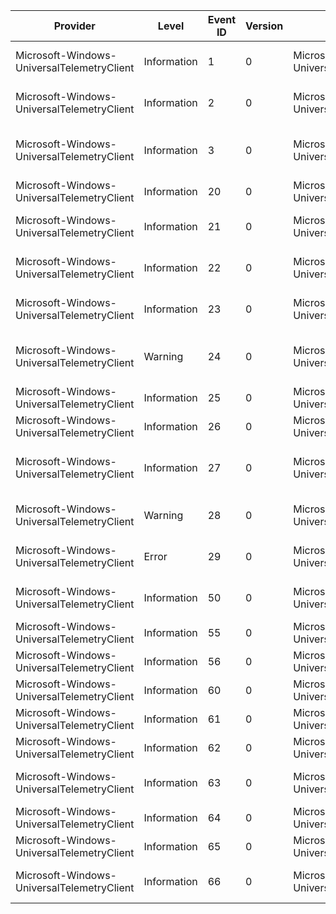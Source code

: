Provider                                    |  Level        |  Event ID  |  Version  |  Channel                                                 |  Task                                         |  Opcode  |  Keyword  |  Message
--------------------------------------------|---------------|------------|-----------|----------------------------------------------------------|-----------------------------------------------|----------|-----------|----------------------------------------------------------------------------------------
Microsoft-Windows-UniversalTelemetryClient  |  Information  |  1         |  0        |  Microsoft-Windows-UniversalTelemetryClient/Operational  |  Tenant_Register                              |          |  Tenant   |  Tenant {IKey} has been registered for telemetry usage.
Microsoft-Windows-UniversalTelemetryClient  |  Information  |  2         |  0        |  Microsoft-Windows-UniversalTelemetryClient/Operational  |  Tenant_Unregister                            |          |  Tenant   |  Tenant {IKey} has been unregistered for telemetry usage.
Microsoft-Windows-UniversalTelemetryClient  |  Information  |  3         |  0        |  Microsoft-Windows-UniversalTelemetryClient/Operational  |  Tenant_UpdateDailyUploadQuota                |          |  Tenant   |  The daily upload quota for {IKey} has been updated to {DailyUploadQuotaInBytes} bytes.
Microsoft-Windows-UniversalTelemetryClient  |  Information  |  20        |  0        |  Microsoft-Windows-UniversalTelemetryClient/Operational  |  Upload_UrlChanged                            |          |  Upload   |  The upload URL has changed to {Url} .
Microsoft-Windows-UniversalTelemetryClient  |  Information  |  21        |  0        |  Microsoft-Windows-UniversalTelemetryClient/Operational  |  Upload_ConnectionError                       |          |  Upload   |  Upload failed with the following HRESULT: {HRESULT}
Microsoft-Windows-UniversalTelemetryClient  |  Information  |  22        |  0        |  Microsoft-Windows-UniversalTelemetryClient/Operational  |  Upload_SevilleBandwidthMonitor_TierChange    |          |  Upload   |  The daily upload quota for SENSE has crossed into a new tier.
Microsoft-Windows-UniversalTelemetryClient  |  Information  |  23        |  0        |  Microsoft-Windows-UniversalTelemetryClient/Operational  |  Upload_SevilleEventStorage_TierChange        |          |  Upload   |  Storage capacity for the SENSE tenant has changed to a new tier.
Microsoft-Windows-UniversalTelemetryClient  |  Warning      |  24        |  0        |  Microsoft-Windows-UniversalTelemetryClient/Operational  |  Upload_UnconfiguredDynamicRegion             |          |  Upload   |  An unknown and unconfigured dynamic Vortex region {Region} was attempted to be set.
Microsoft-Windows-UniversalTelemetryClient  |  Information  |  25        |  0        |  Microsoft-Windows-UniversalTelemetryClient/Operational  |  Upload_SevilleEventStorage_StorageThrottled  |          |  Upload   |  The event storage for SENSE has been throttled.
Microsoft-Windows-UniversalTelemetryClient  |  Information  |  26        |  0        |  Microsoft-Windows-UniversalTelemetryClient/Operational  |  Upload_SevilleBandwidth_Throttled            |          |  Upload   |  The upload for SENSE has been throttled.
Microsoft-Windows-UniversalTelemetryClient  |  Information  |  27        |  0        |  Microsoft-Windows-UniversalTelemetryClient/Operational  |  Upload_SevilleEventlog_Info                  |          |  Upload   |  Connection state - All connections have succeeded since the previous period.
Microsoft-Windows-UniversalTelemetryClient  |  Warning      |  28        |  0        |  Microsoft-Windows-UniversalTelemetryClient/Operational  |  Upload_SevilleEventlog_Warning               |          |  Upload   |  Connection state - Some connections have failed since the previous period.
Microsoft-Windows-UniversalTelemetryClient  |  Error        |  29        |  0        |  Microsoft-Windows-UniversalTelemetryClient/Operational  |  Upload_SevilleEventlog_Error                 |          |  Upload   |  Connection state - Some connections have failed since the previous period.
Microsoft-Windows-UniversalTelemetryClient  |  Information  |  50        |  0        |  Microsoft-Windows-UniversalTelemetryClient/Operational  |  Service_ServiceStart                         |          |  Service  |  The service has been started to the following state: {Status} .
Microsoft-Windows-UniversalTelemetryClient  |  Information  |  55        |  0        |  Microsoft-Windows-UniversalTelemetryClient/Operational  |  Service_InternetAvailable                    |          |  Service  |  Is the Internet available: {State}
Microsoft-Windows-UniversalTelemetryClient  |  Information  |  56        |  0        |  Microsoft-Windows-UniversalTelemetryClient/Operational  |  Service_FreeNetworkAvailable                 |          |  Service  |  Is a free network available: {State}
Microsoft-Windows-UniversalTelemetryClient  |  Information  |  60        |  0        |  Microsoft-Windows-UniversalTelemetryClient/Operational  |  Service_OnBatteryPower                       |          |  Service  |  Is device on battery power: {State}
Microsoft-Windows-UniversalTelemetryClient  |  Information  |  61        |  0        |  Microsoft-Windows-UniversalTelemetryClient/Operational  |  Service_OnBatterySaver                       |          |  Service  |  Is the Battery Saver state enabled: {State}
Microsoft-Windows-UniversalTelemetryClient  |  Information  |  62        |  0        |  Microsoft-Windows-UniversalTelemetryClient/Operational  |  Service_InConnectedStandby                   |          |  Service  |  Is the device in connected standby: {State}
Microsoft-Windows-UniversalTelemetryClient  |  Information  |  63        |  0        |  Microsoft-Windows-UniversalTelemetryClient/Operational  |  Service_PowerLimitExceeded                   |          |  Service  |  Has the service used more power than considered reasonable: {State}
Microsoft-Windows-UniversalTelemetryClient  |  Information  |  64        |  0        |  Microsoft-Windows-UniversalTelemetryClient/Operational  |  Service_OptInLevelChange                     |          |  Service  |  Diagnostic Data Collection Level
Microsoft-Windows-UniversalTelemetryClient  |  Information  |  65        |  0        |  Microsoft-Windows-UniversalTelemetryClient/Operational  |  Agent_IdleStateChange                        |          |  Agent    |  The agent has transitioned to or from an idle state.
Microsoft-Windows-UniversalTelemetryClient  |  Information  |  66        |  0        |  Microsoft-Windows-UniversalTelemetryClient/Operational  |  Service_OptInApiEventlog_Info                |          |  Upload   |  The diagnostic and feedback permission level has changed.